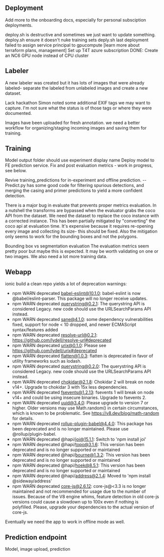 ## Deployment

Add more to the onboarding docs, especially for personal subsciption deployments.

deploy.sh is destructive and sometimes we just want to update something.
deploy.sh ensure it doesn't nuke training sets
deply.sh last deployment failed to assign service principal to gpucompute
[learn more about terraform plans, management]
Set up T4T azure subscription
DONE: Create an NC6 GPU node instead of CPU cluster

## Labeler

A new labeler was created but it has lots of images that were already labeled- separate the labeled from unlabeled images and create a new dataset.

Lack hackathon Simon noted some additional EXIF tags we may want to capture. I'm not sure what the status is of those tags or where they were documented. 

Images have been uploaded for fresh annotation. we need a better workflow for organizing/staging incoming images and saving them for training.

## Training


Model output folder should use experiment display name
Deploy model to FE prediction service.
Fix and post evaluation metrics - work in progress, see below.

Revive training_predictions for in-experiment and offline prediction. -- Predict.py has some good code for filtering spurious detections, and merging the casing and primer predictions to yield a more confident detection.

There is a major bug in evaluate that prevents proper metrics evaluation.  In a nutshell the transforms are bypassed when the evaluator grabs the coco API from the dataset. We need the dataset to replace the coco instance with a corrected instance. This has been partially mitigated by "converting" the coco api at evaluation time. It's expensive because it requires re-opening every image and collecting its size- this should be fixed.  Also the mitigation only seems to work for the bounding boxes and not the polygons.

Bounding box vs segmentation evaluation
The evaluation metrics seem pretty poor but maybe this is expected. It may be worth validating on one or two images. We also need a lot more training data.

## Webapp
ionic build a clean repo yields a lot of deprecation warnings:

- npm WARN deprecated babel-eslint@10.1.0: babel-eslint is now @babel/eslint-parser. This package will no longer receive updates.
- npm WARN deprecated querystring@0.2.1: The querystring API is considered Legacy. new code should use the URLSearchParams API instead.
- npm WARN deprecated sane@4.1.0: some dependency vulnerabilities fixed, support for node < 10 dropped, and newer ECMAScript syntax/features added
- npm WARN deprecated resolve-url@0.2.1: https://github.com/lydell/resolve-url#deprecated
- npm WARN deprecated urix@0.1.0: Please see https://github.com/lydell/urix#deprecated
- npm WARN deprecated flatten@1.0.3: flatten is deprecated in favor of utility frameworks such as lodash.
- npm WARN deprecated querystring@0.2.0: The querystring API is considered Legacy. new code should use the URLSearchParams API instead.
- npm WARN deprecated chokidar@2.1.8: Chokidar 2 will break on node v14+. Upgrade to chokidar 3 with 15x less dependencies.
- npm WARN deprecated fsevents@1.2.13: fsevents 1 will break on node v14+ and could be using insecure binaries. Upgrade to fsevents 2.
- npm WARN deprecated uuid@3.4.0: Please upgrade  to version 7 or higher.  Older versions may use Math.random() in certain circumstances, which is known to be problematic.  See https://v8.dev/blog/math-random for details.
- npm WARN deprecated rollup-plugin-babel@4.4.0: This package has been deprecated and is no longer maintained. Please use @rollup/plugin-babel.
- npm WARN deprecated @hapi/joi@15.1.1: Switch to 'npm install joi'
- npm WARN deprecated @hapi/topo@3.1.6: This version has been deprecated and is no longer supported or maintained
- npm WARN deprecated @hapi/bourne@1.3.2: This version has been deprecated and is no longer supported or maintained
- npm WARN deprecated @hapi/hoek@8.5.1: This version has been deprecated and is no longer supported or maintained
- npm WARN deprecated @hapi/address@2.1.4: Moved to 'npm install @sideway/address'
- npm WARN deprecated core-js@2.6.12: core-js@<3.3 is no longer maintained and not recommended for usage due to the number of issues. Because of the V8 engine whims, feature detection in old core-js versions could cause a slowdown up to 100x even if nothing is polyfilled. Please, upgrade your dependencies to the actual version of core-js.

Eventually we need the app to work in offline mode as well.

## Prediction endpoint

Model, image upload, prediction